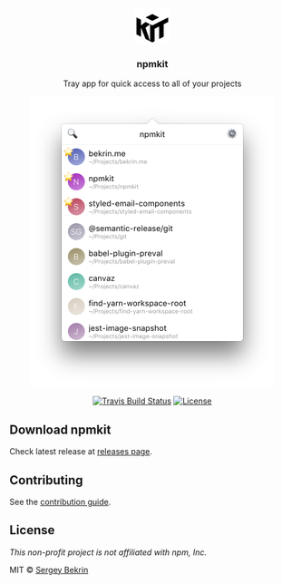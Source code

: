 <p align="center">
  <img src="https://raw.githubusercontent.com/npmkit/npmkit/master/.github/npmkit-logo.svg?sanitize=true" height="64" />
  <h3 align="center">npmkit</h3>
  <p align="center">Tray app for quick access to all of your projects</p>
  <p align="center">
    <img
      src="https://raw.githubusercontent.com/npmkit/npmkit/master/.github/preview.png"
      width="432"
      height="512"
      alt="npmkit preview"
    />
  </p>
  <p align="center">
    <a href="https://travis-ci.org/npmkit/npmkit"><img src="https://img.shields.io/travis/npmkit/npmkit/master.svg" alt="Travis Build Status" /></a>
    <a href="https://github.com/npmkit/npmkit/blob/master/license.md"><img src="https://img.shields.io/github/license/npmkit/npmkit.svg?maxAge=2592000" alt="License" /></a>
  </p>
</p>

## Download npmkit

Check latest release at
[releases page](https://github.com/npmkit/npmkit/releases).

## Contributing

See the [contribution guide](./contributing.md).

## License

_This non-profit project is not affiliated with npm, Inc._

MIT &copy; [Sergey Bekrin](http://bekrin.me)
